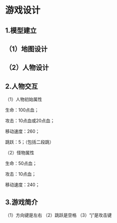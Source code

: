# 游戏设计

## 1.模型建立

## （1）地图设计

## （2）人物设计

## 2.人物交互

（1）人物初始属性

生命：100点血；

攻击：10点血或20点血；

移动速度：260；

跳跃：5；（包括二段跳）

（2）怪物属性

生命：50点血；

攻击：10点血；

移动速度：240；
## 3.游戏简介
（1）方向键是左右
（2）跳跃是空格
（3）“j”是攻击键





